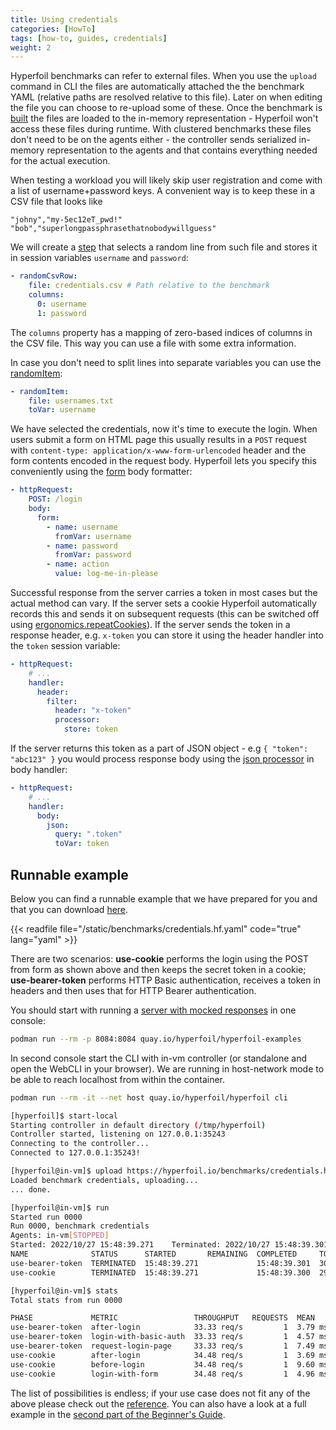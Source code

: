 ```yaml
---
title: Using credentials
categories: [HowTo]
tags: [how-to, guides, credentials]
weight: 2
---
```


Hyperfoil benchmarks can refer to external files. When you use the `upload` command in CLI the files are automatically attached the the benchmark YAML (relative paths are resolved relative to this file). Later on when editing the file you can choose to re-upload some of these. Once the benchmark is [built](/docs/architecture/#building-the-scenario) the files are loaded to the in-memory representation - Hyperfoil won't access these files during runtime. With clustered benchmarks these files don't need to be on the agents either - the controller sends serialized in-memory representation to the agents and that contains everything needed for the actual execution.

When testing a workload you will likely skip user registration and come with a list of username+password keys. A convenient way is to keep these in a CSV file that looks like

```
"johny","my-5ec12eT_pwd!"
"bob","superlongpassphrasethatnobodywillguess"
```

We will create a [step](/docs/reference/steps/step_randomCsvRow) that selects a random line from such file and stores it in session variables `username` and `password`:

```yaml
- randomCsvRow:
    file: credentials.csv # Path relative to the benchmark
    columns:
      0: username
      1: password
```

The `columns` property has a mapping of zero-based indices of columns in the CSV file. This way you can use a file with some extra information.

In case you don't need to split lines into separate variables you can use the [randomItem](/docs/reference/steps/step_randomItem):

```yaml
- randomItem:
    file: usernames.txt
    toVar: username
```

We have selected the credentials, now it's time to execute the login. When users submit a form on HTML page this usually results in a `POST` request with `content-type: application/x-www-form-urlencoded` header and the form contents encoded in the request body. Hyperfoil lets you specify this conveniently using the [form](/docs/reference/steps/step_httpRequest#bodyformlist-of-mappings) body formatter:

```yaml
- httpRequest:
    POST: /login
    body:
      form:
        - name: username
          fromVar: username
        - name: password
          fromVar: password
        - name: action
          value: log-me-in-please
```

Successful response from the server carries a token in most cases but the actual method can vary. If the server sets a cookie Hyperfoil automatically records this and sends it on subsequent requests (this can be switched off using [ergonomics.repeatCookies](/docs/user-guide/benchmark/ergonomics/)). If the server sends the token in a response header, e.g. `x-token` you can store it using the header handler into the `token` session variable:

```yaml
- httpRequest:
    # ...
    handler:
      header:
        filter:
          header: "x-token"
          processor:
            store: token
```

If the server returns this token as a part of JSON object - e.g `{ "token": "abc123" }` you would process response body using the [json processor](/docs/reference/steps/processor_json) in body handler:

```yaml
- httpRequest:
    # ...
    handler:
      body:
        json:
          query: ".token"
          toVar: token
```

## Runnable example

Below you can find a runnable example that we have prepared for you and that you can download [here](/benchmarks/credentials.hf.yaml). 

{{< readfile file="/static/benchmarks/credentials.hf.yaml" code="true" lang="yaml" >}}

There are two scenarios: **use-cookie** performs the login using the POST from form as shown above and then keeps the secret token in a cookie; **use-bearer-token** performs HTTP Basic authentication, receives a token in headers and then uses that for HTTP Bearer authentication.

You should start with running a [server with mocked responses](https://github.com/Hyperfoil/hyperfoil-examples/tree/main/howto/credentials) in one console:

```sh
podman run --rm -p 8084:8084 quay.io/hyperfoil/hyperfoil-examples
```

In second console start the CLI with in-vm controller (or standalone and open the WebCLI in your browser). We are running in host-network mode to be able to reach localhost from within the container.

```sh
podman run --rm -it --net host quay.io/hyperfoil/hyperfoil cli

[hyperfoil]$ start-local
Starting controller in default directory (/tmp/hyperfoil)
Controller started, listening on 127.0.0.1:35243
Connecting to the controller...
Connected to 127.0.0.1:35243!

[hyperfoil@in-vm]$ upload https://hyperfoil.io/benchmarks/credentials.hf.yaml
Loaded benchmark credentials, uploading...
... done.

[hyperfoil@in-vm]$ run
Started run 0000
Run 0000, benchmark credentials
Agents: in-vm[STOPPED]
Started: 2022/10/27 15:48:39.271    Terminated: 2022/10/27 15:48:39.301
NAME              STATUS      STARTED       REMAINING  COMPLETED     TOTAL DURATION             DESCRIPTION</span>
use-bearer-token  TERMINATED  15:48:39.271             15:48:39.301  30 ms (exceeded by 31 ms)  1 users at once
use-cookie        TERMINATED  15:48:39.271             15:48:39.300  29 ms (exceeded by 30 ms)  1 users at once

[hyperfoil@in-vm]$ stats
Total stats from run 0000

PHASE             METRIC                 THROUGHPUT   REQUESTS  MEAN     p50      p90      p99      p99.9    p99.99   TIMEOUTS  ERRORS  BLOCKED  2xx  3xx  4xx  5xx  CACHE</span>
use-bearer-token  after-login            33.33 req/s         1  3.79 ms  3.80 ms  3.80 ms  3.80 ms  3.80 ms  3.80 ms         0       0     0 ns    1    0    0    0      0
use-bearer-token  login-with-basic-auth  33.33 req/s         1  4.57 ms  4.59 ms  4.59 ms  4.59 ms  4.59 ms  4.59 ms         0       0     0 ns    0    1    0    0      0
use-bearer-token  request-login-page     33.33 req/s         1  7.49 ms  7.50 ms  7.50 ms  7.50 ms  7.50 ms  7.50 ms         0       0     0 ns    0    0    1    0      0
use-cookie        after-login            34.48 req/s         1  3.69 ms  3.70 ms  3.70 ms  3.70 ms  3.70 ms  3.70 ms         0       0     0 ns    1    0    0    0      0
use-cookie        before-login           34.48 req/s         1  9.60 ms  9.63 ms  9.63 ms  9.63 ms  9.63 ms  9.63 ms         0       0     0 ns    0    0    1    0      0
use-cookie        login-with-form        34.48 req/s         1  4.96 ms  4.98 ms  4.98 ms  4.98 ms  4.98 ms  4.98 ms         0       0     0 ns    1    0    0    0      0
```

The list of possibilities is endless; if your use case does not fit any of the above please check out the [reference](/docs/reference/processors/). You can also have a look at a full example in the [second part of the Beginner's Guide](/blog/2021/01/25/beginners-guide-to-hyperfoil-part-2#login-workflow).
